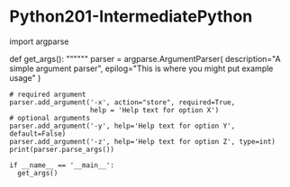 # Python201-IntermediatePython
import argparse


def get_args():
    """"""
    parser = argparse.ArgumentParser(
        description="A simple argument parser",
        epilog="This is where you might put example usage"
    )

    # required argument
    parser.add_argument('-x', action="store", required=True,
                        help = 'Help text for option X')
    # optional arguments
    parser.add_argument('-y', help='Help text for option Y', default=False)
    parser.add_argument('-z', help='Help text for option Z', type=int)
    print(parser.parse_args())
    
    if __name__ == '__main__':
      get_args()

